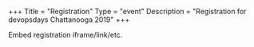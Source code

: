 +++
Title = "Registration"
Type = "event"
Description = "Registration for devopsdays Chattanooga 2019"
+++

<div style="width:100%; text-align:left;">

Embed registration iframe/link/etc.
</div></div>
</div>
